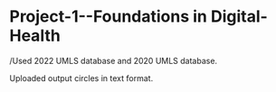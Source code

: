 # Project-1--Foundations in Digital-Health

/Used 2022 UMLS database and 2020 UMLS database.

Uploaded output circles in text format.

